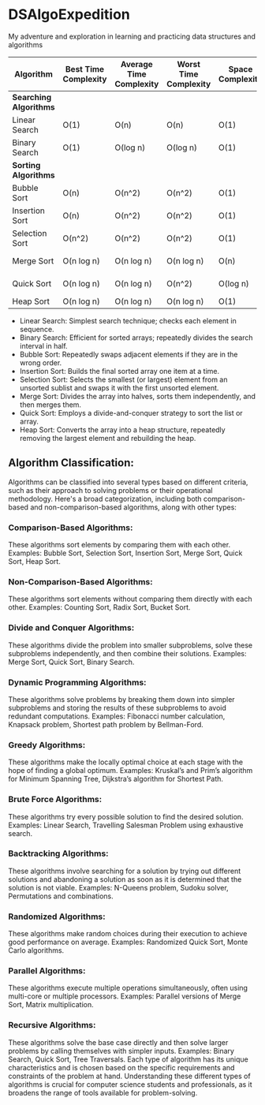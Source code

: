 # DSAlgoExpedition
My adventure and exploration in learning and practicing data structures and algorithms

| Algorithm | Best Time Complexity | Average Time Complexity | Worst Time Complexity | Space Complexity | Implementation Method | Comparison-Based | Category |
|-----------|----------------------|-------------------------|-----------------------|------------------|-----------------------|------------------|----------|
| **Searching Algorithms** | | | | | | | |
| Linear Search | O(1) | O(n) | O(n) | O(1) | Iterative | No | Brute Force |
| Binary Search | O(1) | O(log n) | O(log n) | O(1) | Iterative or Recursive | Yes | Divide and Conquer |
| **Sorting Algorithms** | | | | | | | |
| Bubble Sort | O(n) | O(n^2) | O(n^2) | O(1) | Iterative | Yes | Brute Force |
| Insertion Sort | O(n) | O(n^2) | O(n^2) | O(1) | Iterative | Yes | Incremental Insertion |
| Selection Sort | O(n^2) | O(n^2) | O(n^2) | O(1) | Iterative | Yes | Incremental Selection |
| Merge Sort | O(n log n) | O(n log n) | O(n log n) | O(n) | Recursive | Yes | Divide and Conquer |
| Quick Sort | O(n log n) | O(n log n) | O(n^2) | O(log n) | Recursive | Yes | Divide and Conquer |
| Heap Sort | O(n log n) | O(n log n) | O(n log n) | O(1) | Iterative | Yes | Selection |

- Linear Search: Simplest search technique; checks each element in sequence.
- Binary Search: Efficient for sorted arrays; repeatedly divides the search interval in half.
- Bubble Sort: Repeatedly swaps adjacent elements if they are in the wrong order.
- Insertion Sort: Builds the final sorted array one item at a time.
- Selection Sort: Selects the smallest (or largest) element from an unsorted sublist and swaps it with the first unsorted element.
- Merge Sort: Divides the array into halves, sorts them independently, and then merges them.
- Quick Sort: Employs a divide-and-conquer strategy to sort the list or array.
- Heap Sort: Converts the array into a heap structure, repeatedly removing the largest element and rebuilding the heap.


## Algorithm Classification:

Algorithms can be classified into several types based on different criteria, such as their approach to solving problems or their operational methodology. Here's a broad categorization, including both comparison-based and non-comparison-based algorithms, along with other types:

### Comparison-Based Algorithms:

These algorithms sort elements by comparing them with each other.
Examples: Bubble Sort, Selection Sort, Insertion Sort, Merge Sort, Quick Sort, Heap Sort.

### Non-Comparison-Based Algorithms:

These algorithms sort elements without comparing them directly with each other.
Examples: Counting Sort, Radix Sort, Bucket Sort.

### Divide and Conquer Algorithms:

These algorithms divide the problem into smaller subproblems, solve these subproblems independently, and then combine their solutions.
Examples: Merge Sort, Quick Sort, Binary Search.

### Dynamic Programming Algorithms:

These algorithms solve problems by breaking them down into simpler subproblems and storing the results of these subproblems to avoid redundant computations.
Examples: Fibonacci number calculation, Knapsack problem, Shortest path problem by Bellman-Ford.

### Greedy Algorithms:

These algorithms make the locally optimal choice at each stage with the hope of finding a global optimum.
Examples: Kruskal’s and Prim’s algorithm for Minimum Spanning Tree, Dijkstra’s algorithm for Shortest Path.

### Brute Force Algorithms:

These algorithms try every possible solution to find the desired solution.
Examples: Linear Search, Travelling Salesman Problem using exhaustive search.

### Backtracking Algorithms:

These algorithms involve searching for a solution by trying out different solutions and abandoning a solution as soon as it is determined that the solution is not viable.
Examples: N-Queens problem, Sudoku solver, Permutations and combinations.

### Randomized Algorithms:

These algorithms make random choices during their execution to achieve good performance on average.
Examples: Randomized Quick Sort, Monte Carlo algorithms.

### Parallel Algorithms:

These algorithms execute multiple operations simultaneously, often using multi-core or multiple processors.
Examples: Parallel versions of Merge Sort, Matrix multiplication.

### Recursive Algorithms:

These algorithms solve the base case directly and then solve larger problems by calling themselves with simpler inputs.
Examples: Binary Search, Quick Sort, Tree Traversals.
Each type of algorithm has its unique characteristics and is chosen based on the specific requirements and constraints of the problem at hand. Understanding these different types of algorithms is crucial for computer science students and professionals, as it broadens the range of tools available for problem-solving.
